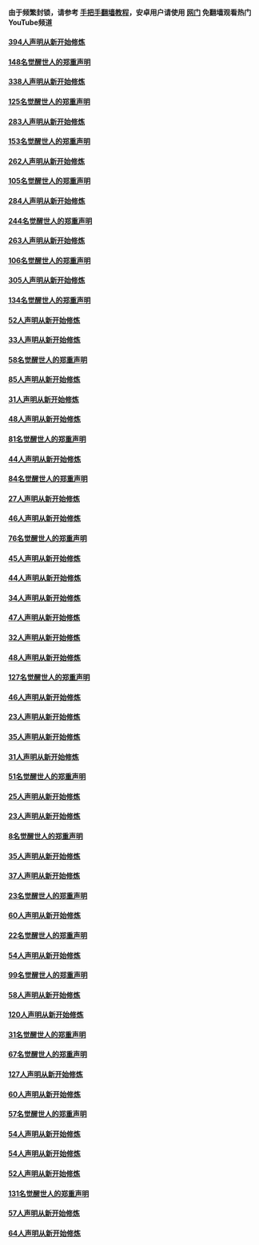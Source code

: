 #### 由于频繁封锁，请参考 [手把手翻墙教程](https://github.com/gfw-breaker/guides/wiki/)，安卓用户请使用 [网门](https://github.com/gfw-breaker/nogfw/blob/master/dl.md?t=05020900) 免翻墙观看热门YouTube频道 

#### [394人声明从新开始修炼](../pages/91/423914.md?t=05020900) 

#### [148名觉醒世人的郑重声明](../pages/91/423913.md?t=05020900) 

#### [338人声明从新开始修炼](../pages/91/423540.md?t=05020900) 

#### [125名觉醒世人的郑重声明](../pages/91/423539.md?t=05020900) 

#### [283人声明从新开始修炼](../pages/91/423296.md?t=05020900) 

#### [153名觉醒世人的郑重声明](../pages/91/423295.md?t=05020900) 

#### [262人声明从新开始修炼](../pages/91/423004.md?t=05020900) 

#### [105名觉醒世人的郑重声明](../pages/91/423003.md?t=05020900) 

#### [284人声明从新开始修炼](../pages/91/422707.md?t=05020900) 

#### [244名觉醒世人的郑重声明](../pages/91/422706.md?t=05020900) 

#### [263人声明从新开始修炼](../pages/91/422553.md?t=05020900) 

#### [106名觉醒世人的郑重声明](../pages/91/422552.md?t=05020900) 

#### [305人声明从新开始修炼](../pages/91/422153.md?t=05020900) 

#### [134名觉醒世人的郑重声明](../pages/91/422152.md?t=05020900) 

#### [52人声明从新开始修炼](../pages/91/421846.md?t=05020900) 

#### [33人声明从新开始修炼](../pages/91/421804.md?t=05020900) 

#### [58名觉醒世人的郑重声明](../pages/91/421845.md?t=05020900) 

#### [85人声明从新开始修炼](../pages/91/421769.md?t=05020900) 

#### [31人声明从新开始修炼](../pages/91/421763.md?t=05020900) 

#### [48人声明从新开始修炼](../pages/91/421605.md?t=05020900) 

#### [81名觉醒世人的郑重声明](../pages/91/421656.md?t=05020900) 

#### [44人声明从新开始修炼](../pages/91/421544.md?t=05020900) 

#### [84名觉醒世人的郑重声明](../pages/91/421543.md?t=05020900) 

#### [27人声明从新开始修炼](../pages/91/421465.md?t=05020900) 

#### [46人声明从新开始修炼](../pages/91/421454.md?t=05020900) 

#### [76名觉醒世人的郑重声明](../pages/91/421453.md?t=05020900) 

#### [45人声明从新开始修炼](../pages/91/421452.md?t=05020900) 

#### [44人声明从新开始修炼](../pages/91/421422.md?t=05020900) 

#### [34人声明从新开始修炼](../pages/91/421322.md?t=05020900) 

#### [47人声明从新开始修炼](../pages/91/421264.md?t=05020900) 

#### [32人声明从新开始修炼](../pages/91/421225.md?t=05020900) 

#### [48人声明从新开始修炼](../pages/91/421202.md?t=05020900) 

#### [127名觉醒世人的郑重声明](../pages/91/421224.md?t=05020900) 

#### [46人声明从新开始修炼](../pages/91/421203.md?t=05020900) 

#### [23人声明从新开始修炼](../pages/91/421138.md?t=05020900) 

#### [35人声明从新开始修炼](../pages/91/421122.md?t=05020900) 

#### [31人声明从新开始修炼](../pages/91/421081.md?t=05020900) 

#### [51名觉醒世人的郑重声明](../pages/91/421080.md?t=05020900) 

#### [25人声明从新开始修炼](../pages/91/421020.md?t=05020900) 

#### [23人声明从新开始修炼](../pages/91/420884.md?t=05020900) 

#### [8名觉醒世人的郑重声明](../pages/91/420883.md?t=05020900) 

#### [35人声明从新开始修炼](../pages/91/420809.md?t=05020900) 

#### [37人声明从新开始修炼](../pages/91/420766.md?t=05020900) 

#### [23名觉醒世人的郑重声明](../pages/91/420765.md?t=05020900) 

#### [60人声明从新开始修炼](../pages/91/420727.md?t=05020900) 

#### [22名觉醒世人的郑重声明](../pages/91/420726.md?t=05020900) 

#### [54人声明从新开始修炼](../pages/91/420529.md?t=05020900) 

#### [99名觉醒世人的郑重声明](../pages/91/420528.md?t=05020900) 

#### [58人声明从新开始修炼](../pages/91/420198.md?t=05020900) 

#### [120人声明从新开始修炼](../pages/91/420141.md?t=05020900) 

#### [31名觉醒世人的郑重声明](../pages/91/420197.md?t=05020900) 

#### [67名觉醒世人的郑重声明](../pages/91/420140.md?t=05020900) 

#### [127人声明从新开始修炼](../pages/91/420082.md?t=05020900) 

#### [60人声明从新开始修炼](../pages/91/420081.md?t=05020900) 

#### [57名觉醒世人的郑重声明](../pages/91/420080.md?t=05020900) 

#### [54人声明从新开始修炼](../pages/91/419533.md?t=05020900) 

#### [54人声明从新开始修炼](../pages/91/419532.md?t=05020900) 

#### [52人声明从新开始修炼](../pages/91/419531.md?t=05020900) 

#### [131名觉醒世人的郑重声明](../pages/91/419530.md?t=05020900) 

#### [57人声明从新开始修炼](../pages/91/419430.md?t=05020900) 

#### [64人声明从新开始修炼](../pages/91/419429.md?t=05020900) 

